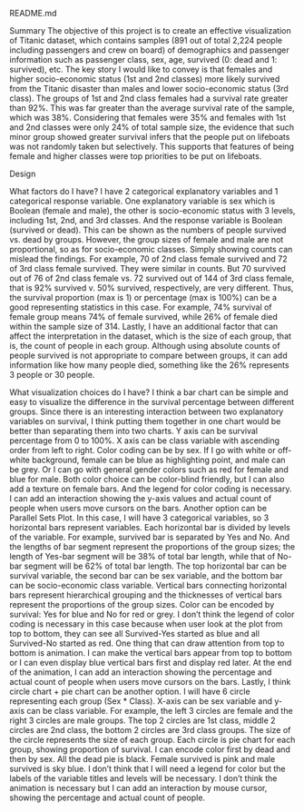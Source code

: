 README.md

Summary
The objective of this project is to create an effective visualization of Titanic dataset, which contains samples (891 out of total 2,224 people including passengers and crew on board) of demographics and passenger information such as passenger class, sex, age, survived (0: dead and 1: survived), etc. 
The key story I would like to convey is that females and higher socio-economic status (1st and 2nd classes) more likely survived from the Titanic disaster than males and lower socio-economic status (3rd class). The groups of 1st and 2nd class females had a survival rate greater than 92%. This was far greater than the average survival rate of the sample, which was 38%. 
Considering that females were 35% and females with 1st and 2nd classes were only 24% of total sample size, the evidence that such minor group showed greater survival infers that the people put on lifeboats was not randomly taken but selectively. This supports that features of being female and higher classes were top priorities to be put on lifeboats.

Design

What factors do I have?
I have 2 categorical explanatory variables and 1 categorical response variable. One explanatory variable is sex which is Boolean (female and male), the other is socio-economic status with 3 levels, including 1st, 2nd, and 3rd classes. And the response variable is Boolean (survived or dead). This can be shown as the numbers of people survived vs. dead by groups. However, the group sizes of female and male are not proportional, so as for socio-economic classes. Simply showing counts can mislead the findings. For example, 70 of 2nd class female survived and 72 of 3rd class female survived. They were similar in counts. But 70 survived out of 76 of 2nd class female vs. 72 survived out of 144 of 3rd class female, that is 92% survived v. 50% survived, respectively, are very different. Thus, the survival proportion (max is 1) or percentage (max is 100%) can be a good representing statistics in this case. For example, 74% survival of female group means 74% of female survived, while 26% of female died within the sample size of 314. Lastly, I have an additional factor that can affect the interpretation in the dataset, which is the size of each group, that is, the count of people in each group.  Although using absolute counts of people survived is not appropriate to compare between groups, it can add information like how many people died, something like the 26% represents 3 people or 30 people.

What visualization choices do I have?
I think a bar chart can be simple and easy to visualize the difference in the survival percentage between different groups. Since there is an interesting interaction between two explanatory variables on survival, I think putting them together in one chart would be better than separating them into two charts. Y axis can be survival percentage from 0 to 100%. X axis can be class variable with ascending order from left to right. Color coding can be by sex. If I go with white or off-white background, female can be blue as highlighting point, and male can be grey. Or I can go with general gender colors such as red for female and blue for male. Both color choice can be color-blind friendly, but I can also add a texture on female bars. And the legend for color coding is necessary. I can add an interaction showing the y-axis values and actual count of people when users move cursors on the bars.
Another option can be Parallel Sets Plot.  In this case, I will have 3 categorical variables, so 3 horizontal bars represent variables. Each horizontal bar is divided by levels of the variable. For example, survived bar is separated by Yes and No. And the lengths of bar segment represent the proportions of the group sizes; the length of Yes-bar segment will be 38% of total bar length, while that of No-bar segment will be 62% of total bar length. The top horizontal bar can be survival variable, the second bar can be sex variable, and the bottom bar can be socio-economic class variable. Vertical bars connecting horizontal bars represent hierarchical grouping and the thicknesses of vertical bars represent the proportions of the group sizes. Color can be encoded by survival: Yes for blue and No for red or grey. I don’t think the legend of color coding is necessary in this case because when user look at the plot from top to bottom, they can see all Survived-Yes started as blue and all Survived-No started as red. One thing that can draw attention from top to bottom is animation. I can make the vertical bars appear from top to bottom or I can even display blue vertical bars first and display red later. At the end of the animation, I can add an interaction showing the percentage and actual count of people when users move cursors on the bars.
Lastly, I think circle chart + pie chart can be another option. I will have 6 circle representing each group (Sex * Class). X-axis can be sex variable and y-axis can be class variable. For example, the left 3 circles are female and the right 3 circles are male groups. The top 2 circles are 1st class, middle 2 circles are 2nd class, the bottom 2 circles are 3rd class groups. The size of the circle represents the size of each group. Each circle is pie chart for each group, showing proportion of survival. I can encode color first by dead and then by sex. All the dead pie is black. Female survived is pink and male survived is sky blue. I don’t think that I will need a legend for color but the labels of the variable titles and levels will be necessary. I don’t think the animation is necessary but I can add an interaction by mouse cursor, showing the percentage and actual count of people.
